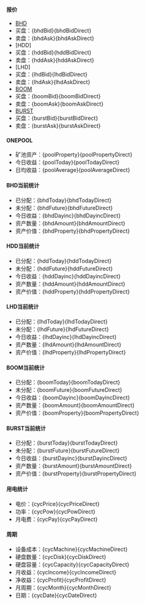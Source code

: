 #### 报价
- [BHD](https://www.aex-global.com/page/trade.html?mk_type=CNC&trade_coin_name=BHD)
- 买盘：{bhdBid}{bhdBidDirect}
- 卖盘：{bhdAsk}{bhdAskDirect}
- [HDD]
- 买盘：{hddBid}{hddBidDirect}
- 卖盘：{hddAsk}{hddAskDirect}
- [LHD]
- 买盘：{lhdBid}{lhdBidDirect}
- 卖盘：{lhdAsk}{lhdAskDirect}
- [BOOM](https://www.qbtc.ink/trade?symbol=BOOM_CNYT)
- 买盘：{boomBid}{boomBidDirect}
- 卖盘：{boomAsk}{boomAskDirect}
- [BURST](https://www.qbtc.ink/trade?symbol=BURST_CNYT)
- 买盘：{burstBid}{burstBidDirect}
- 卖盘：{burstAsk}{burstAskDirect}

#### ONEPOOL
- 矿池资产：{poolProperty}{poolPropertyDirect}
- 今日收益：{poolToday}{poolTodayDirect}
- 日均收益：{poolAverage}{poolAverageDirect}

#### BHD当前统计
- 已分配：{bhdToday}{bhdTodayDirect}
- 未分配：{bhdFuture}{bhdFutureDirect}
- 今日收益：{bhdDayinc}{bhdDayincDirect}
- 资产数量：{bhdAmount}{bhdAmountDirect}
- 资产价值：{bhdProperty}{bhdPropertyDirect}

#### HDD当前统计
- 已分配：{hddToday}{hddTodayDirect}
- 未分配：{hddFuture}{hddFutureDirect}
- 今日收益：{hddDayinc}{hddDayincDirect}
- 资产数量：{hddAmount}{hddAmountDirect}
- 资产价值：{hddProperty}{hddPropertyDirect}

#### LHD当前统计
- 已分配：{lhdToday}{lhdTodayDirect}
- 未分配：{lhdFuture}{lhdFutureDirect}
- 今日收益：{lhdDayinc}{lhdDayincDirect}
- 资产数量：{lhdAmount}{lhdAmountDirect}
- 资产价值：{lhdProperty}{lhdPropertyDirect}

#### BOOM当前统计
- 已分配：{boomToday}{boomTodayDirect}
- 未分配：{boomFuture}{boomFutureDirect}
- 今日收益：{boomDayinc}{boomDayincDirect}
- 资产数量：{boomAmount}{boomAmountDirect}
- 资产价值：{boomProperty}{boomPropertyDirect}

#### BURST当前统计
- 已分配：{burstToday}{burstTodayDirect}
- 未分配：{burstFuture}{burstFutureDirect}
- 今日收益：{burstDayinc}{burstDayincDirect}
- 资产数量：{burstAmount}{burstAmountDirect}
- 资产价值：{burstProperty}{burstPropertyDirect}

#### 用电统计
- 电价：{cycPrice}{cycPriceDirect}
- 功率：{cycPow}{cycPowDirect}
- 月电费：{cycPay}{cycPayDirect}

#### 周期
- 设备成本：{cycMachine}{cycMachineDirect}
- 硬盘数量：{cycDisk}{cycDiskDirect}
- 硬盘容量：{cycCapacity}{cycCapacityDirect}
- 月收益：{cycIncome}{cycIncomeDirect}
- 净收益：{cycProfit}{cycProfitDirect}
- 月周期：{cycMonth}{cycMonthDirect}
- 日期：{cycDate}{cycDateDirect}

